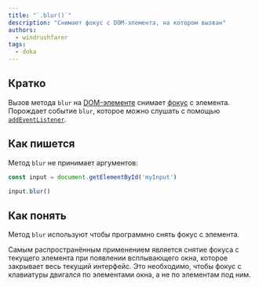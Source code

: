 ```yaml
---
title: "`.blur()`"
description: "Снимает фокус с DOM-элемента, на котором вызван"
authors:
  - windrushfarer
tags:
  - doka
---
```


## Кратко

Вызов метода `blur` на [DOM-элементе](/js/element) снимает [фокус](/js/element-focus) с элемента. Порождает событие `blur`, которое можно слушать с помощью [`addEventListener`](/js/addeventlistener).

## Как пишется

Метод `blur` не принимает аргументов:

```js
const input = document.getElementById('myInput')

input.blur()
```

## Как понять

Метод `blur` используют чтобы программно снять фокус с элемента.

Самым распространённым применением является снятие фокуса с текущего элемента при появлении всплывающего окна, которое закрывает весь текущий интерфейс. Это необходимо, чтобы фокус с клавиатуры двигался по элементами окна, а не по элементам под ним.
